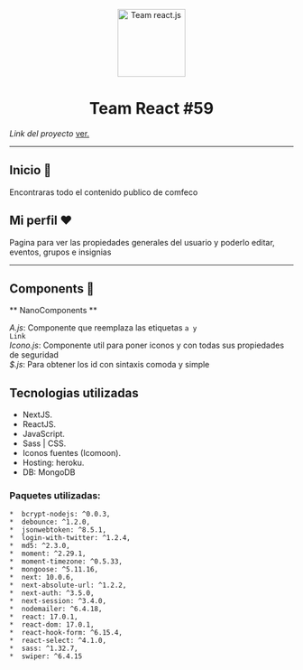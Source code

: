 <p align="center">
  <a href="https://comfeco-react-59.herokuapp.com" target="_blank"
        rel="noopener">
    <img alt="Team react.js" src="https://i.postimg.cc/Dy8KMf4Z/logo1.png" width="120" target="_blank"
        rel="noopener"/>
  </a>
</p>
<h1 align="center">
  Team React #59
</h1>

_Link del proyecto_ <a href="https://comfeco3.herokuapp.com/">ver.</a>

----

<h2>Inicio 🚀</h2>
  <p>Encontraras todo el contenido publico de comfeco</p>

## Mi perfil ❤️
  
  <p>Pagina para ver las propiedades generales del usuario y poderlo editar, eventos, grupos  e insignias</p>

----

## Components 🧐

** NanoComponents **
  
  *A.js*: Componente que reemplaza las etiquetas <code>a y Link</code>
  <br/>
  *Icono.js*: Componente util para poner iconos y con todas sus propiedades de seguridad 
  <br/>
  *$.js*: Para obtener los id con sintaxis comoda y simple

## Tecnologias utilizadas

  * NextJS.
  * ReactJS.
  * JavaScript.
  * Sass | CSS.
  * Iconos fuentes (Icomoon).
  * Hosting: heroku.
  * DB: MongoDB

  ### Paquetes utilizadas:
    
    *  bcrypt-nodejs: ^0.0.3,
    *  debounce: ^1.2.0,
    *  jsonwebtoken: ^8.5.1,
    *  login-with-twitter: ^1.2.4,
    *  md5: ^2.3.0,
    *  moment: ^2.29.1,
    *  moment-timezone: ^0.5.33,
    *  mongoose: ^5.11.16,
    *  next: 10.0.6,
    *  next-absolute-url: ^1.2.2,
    *  next-auth: ^3.5.0,
    *  next-session: ^3.4.0,
    *  nodemailer: ^6.4.18,
    *  react: 17.0.1,
    *  react-dom: 17.0.1,
    *  react-hook-form: ^6.15.4,
    *  react-select: ^4.1.0,
    *  sass: ^1.32.7,
    *  swiper: ^6.4.15
